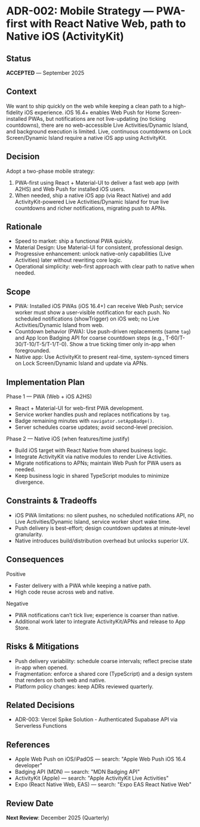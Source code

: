 # ADR-002: Mobile Strategy — PWA-first with React Native Web, path to Native iOS (ActivityKit)

## Status
**ACCEPTED** — September 2025

## Context
We want to ship quickly on the web while keeping a clean path to a high-fidelity iOS experience. iOS 16.4+ enables Web Push for Home Screen-installed PWAs, but notifications are not live-updating (no ticking countdowns), there are no web-accessible Live Activities/Dynamic Island, and background execution is limited. Live, continuous countdowns on Lock Screen/Dynamic Island require a native iOS app using ActivityKit.

## Decision
Adopt a two-phase mobile strategy:

1) PWA-first using React + Material-UI to deliver a fast web app (with A2HS) and Web Push for installed iOS users.
2) When needed, ship a native iOS app (via React Native) and add ActivityKit-powered Live Activities/Dynamic Island for true live countdowns and richer notifications, migrating push to APNs.

## Rationale
- Speed to market: ship a functional PWA quickly.
- Material Design: Use Material-UI for consistent, professional design.
- Progressive enhancement: unlock native-only capabilities (Live Activities) later without rewriting core logic.
- Operational simplicity: web-first approach with clear path to native when needed.

## Scope
- PWA: Installed iOS PWAs (iOS 16.4+) can receive Web Push; service worker must show a user-visible notification for each push. No scheduled notifications (showTrigger) on iOS web; no Live Activities/Dynamic Island from web.
- Countdown behavior (PWA): Use push-driven replacements (same `tag`) and App Icon Badging API for coarse countdown steps (e.g., T-60/T-30/T-10/T-5/T-1/T-0). Show a true ticking timer only in-app when foregrounded.
- Native app: Use ActivityKit to present real-time, system-synced timers on Lock Screen/Dynamic Island and update via APNs.

## Implementation Plan
Phase 1 — PWA (Web + iOS A2HS)
- React + Material-UI for web-first PWA development.
- Service worker handles push and replaces notifications by `tag`.
- Badge remaining minutes with `navigator.setAppBadge()`.
- Server schedules coarse updates; avoid second-level precision.

Phase 2 — Native iOS (when features/time justify)
- Build iOS target with React Native from shared business logic.
- Integrate ActivityKit via native modules to render Live Activities.
- Migrate notifications to APNs; maintain Web Push for PWA users as needed.
- Keep business logic in shared TypeScript modules to minimize divergence.

## Constraints & Tradeoffs
- iOS PWA limitations: no silent pushes, no scheduled notifications API, no Live Activities/Dynamic Island, service worker short wake time.
- Push delivery is best-effort; design countdown updates at minute-level granularity.
- Native introduces build/distribution overhead but unlocks superior UX.

## Consequences
Positive
- Faster delivery with a PWA while keeping a native path.
- High code reuse across web and native.

Negative
- PWA notifications can’t tick live; experience is coarser than native.
- Additional work later to integrate ActivityKit/APNs and release to App Store.

## Risks & Mitigations
- Push delivery variability: schedule coarse intervals; reflect precise state in-app when opened.
- Fragmentation: enforce a shared core (TypeScript) and a design system that renders on both web and native.
- Platform policy changes: keep ADRs reviewed quarterly.

## Related Decisions
- ADR-003: Vercel Spike Solution - Authenticated Supabase API via Serverless Functions

## References
- Apple Web Push on iOS/iPadOS — search: "Apple Web Push iOS 16.4 developer"
- Badging API (MDN) — search: "MDN Badging API"
- ActivityKit (Apple) — search: "Apple ActivityKit Live Activities"
- Expo (React Native Web, EAS) — search: "Expo EAS React Native Web"

## Review Date
**Next Review**: December 2025 (Quarterly)
